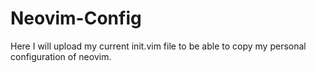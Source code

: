 # Neovim-Config
Here I will upload my current init.vim file to be able to copy my personal configuration of neovim.
